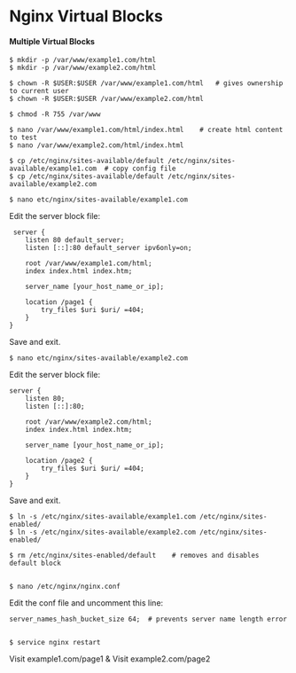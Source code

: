Nginx Virtual Blocks
====================

#### Multiple Virtual Blocks

	$ mkdir -p /var/www/example1.com/html 
	$ mkdir -p /var/www/example2.com/html

	$ chown -R $USER:$USER /var/www/example1.com/html   # gives ownership to current user
	$ chown -R $USER:$USER /var/www/example2.com/html

	$ chmod -R 755 /var/www

	$ nano /var/www/example1.com/html/index.html    # create html content to test
	$ nano /var/www/example2.com/html/index.html

	$ cp /etc/nginx/sites-available/default /etc/nginx/sites-available/example1.com  # copy config file
  	$ cp /etc/nginx/sites-available/default /etc/nginx/sites-available/example2.com

  	$ nano etc/nginx/sites-available/example1.com

 Edit the server block file:

	 server {
	    listen 80 default_server;
	    listen [::]:80 default_server ipv6only=on;

	    root /var/www/example1.com/html;
	    index index.html index.htm;

	    server_name [your_host_name_or_ip];

	    location /page1 {
	        try_files $uri $uri/ =404;
	    }
	}

Save and exit.

	$ nano etc/nginx/sites-available/example2.com

Edit the server block file:

	server {
	    listen 80;
	    listen [::]:80;

	    root /var/www/example2.com/html;
	    index index.html index.htm;

	    server_name [your_host_name_or_ip];

	    location /page2 {
	        try_files $uri $uri/ =404;
	    }
	}

Save and exit.

	$ ln -s /etc/nginx/sites-available/example1.com /etc/nginx/sites-enabled/
    $ ln -s /etc/nginx/sites-available/example2.com /etc/nginx/sites-enabled/

    $ rm /etc/nginx/sites-enabled/default    # removes and disables default block


    $ nano /etc/nginx/nginx.conf

Edit the conf file and uncomment this line:

	server_names_hash_bucket_size 64;  # prevents server name length error


	$ service nginx restart 


Visit example1.com/page1 & Visit example2.com/page2





